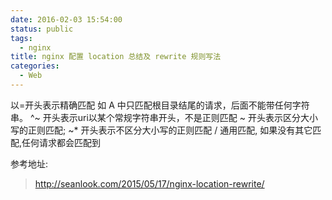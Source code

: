 ```yaml
---
date: 2016-02-03 15:54:00
status: public
tags:
  - nginx
title: nginx 配置 location 总结及 rewrite 规则写法
categories:
  - Web
---
```


以=开头表示精确匹配
如 A 中只匹配根目录结尾的请求，后面不能带任何字符串。
^~ 开头表示uri以某个常规字符串开头，不是正则匹配
~ 开头表示区分大小写的正则匹配;
~* 开头表示不区分大小写的正则匹配
/ 通用匹配, 如果没有其它匹配,任何请求都会匹配到

参考地址:
>http://seanlook.com/2015/05/17/nginx-location-rewrite/